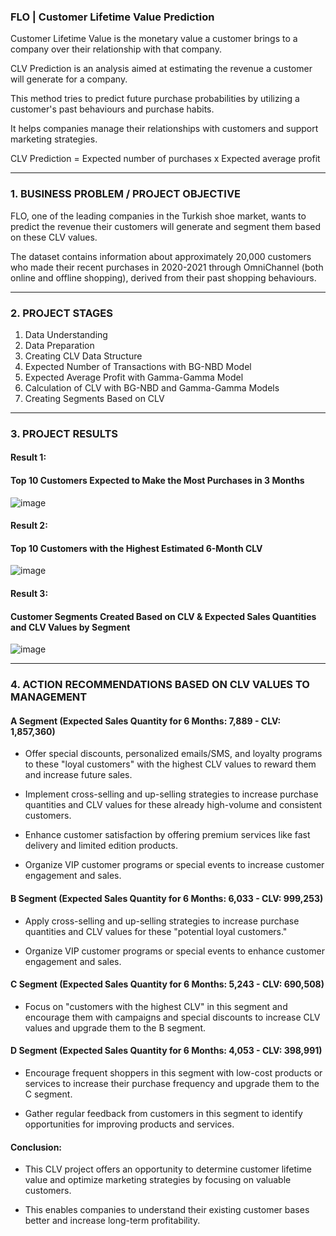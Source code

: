 ### FLO | Customer Lifetime Value Prediction

Customer Lifetime Value is the monetary value a customer brings to a company over their relationship with that company.

CLV Prediction is an analysis aimed at estimating the revenue a customer will generate for a company.

This method tries to predict future purchase probabilities by utilizing a customer's past behaviours and purchase habits.

It helps companies manage their relationships with customers and support marketing strategies.

CLV Prediction = Expected number of purchases x Expected average profit

______________________________
 

### 1. BUSINESS PROBLEM / PROJECT OBJECTIVE
FLO, one of the leading companies in the Turkish shoe market, wants to predict the revenue their customers will generate and segment them based on these CLV values.

The dataset contains information about approximately 20,000 customers who made their recent purchases in 2020-2021 through OmniChannel (both online and offline shopping), derived from their past shopping behaviours.


______________________________

### 2. PROJECT STAGES
1. Data Understanding
2. Data Preparation
3. Creating CLV Data Structure
4. Expected Number of Transactions with BG-NBD Model
5. Expected Average Profit with Gamma-Gamma Model
6. Calculation of CLV with BG-NBD and Gamma-Gamma Models
7. Creating Segments Based on CLV


______________________________

### 3. PROJECT RESULTS

#### Result 1:
#### Top 10 Customers Expected to Make the Most Purchases in 3 Months

![image](https://github.com/user-attachments/assets/699bd608-818b-4fae-86f5-f8ca04f9e949)


#### Result 2:
#### Top 10 Customers with the Highest Estimated 6-Month CLV

![image](https://github.com/user-attachments/assets/3bbf2087-d59d-4ebd-8019-13bcc19aae1e)


#### Result 3:
#### Customer Segments Created Based on CLV & Expected Sales Quantities and CLV Values by Segment

![image](https://github.com/user-attachments/assets/3a56dfea-2e5c-4bcb-96fb-fc8cae2e4754)



______________________________


### 4. ACTION RECOMMENDATIONS BASED ON CLV VALUES TO MANAGEMENT


#### A Segment (Expected Sales Quantity for 6 Months: 7,889 - CLV: 1,857,360)
- Offer special discounts, personalized emails/SMS, and loyalty programs to these "loyal customers" with the highest CLV values to reward them and increase future sales.

- Implement cross-selling and up-selling strategies to increase purchase quantities and CLV values for these already high-volume and consistent customers.

- Enhance customer satisfaction by offering premium services like fast delivery and limited edition products.

- Organize VIP customer programs or special events to increase customer engagement and sales.


#### B Segment (Expected Sales Quantity for 6 Months: 6,033 - CLV: 999,253)
- Apply cross-selling and up-selling strategies to increase purchase quantities and CLV values for these "potential loyal customers."

- Organize VIP customer programs or special events to enhance customer engagement and sales.


#### C Segment (Expected Sales Quantity for 6 Months: 5,243 - CLV: 690,508)
- Focus on "customers with the highest CLV" in this segment and encourage them with campaigns and special discounts to increase CLV values and upgrade them to the B segment.


#### D Segment (Expected Sales Quantity for 6 Months: 4,053 - CLV: 398,991)
- Encourage frequent shoppers in this segment with low-cost products or services to increase their purchase frequency and upgrade them to the C segment.

- Gather regular feedback from customers in this segment to identify opportunities for improving products and services.




#### Conclusion:
- This CLV project offers an opportunity to determine customer lifetime value and optimize marketing strategies by focusing on valuable customers.

- This enables companies to understand their existing customer bases better and increase long-term profitability.
